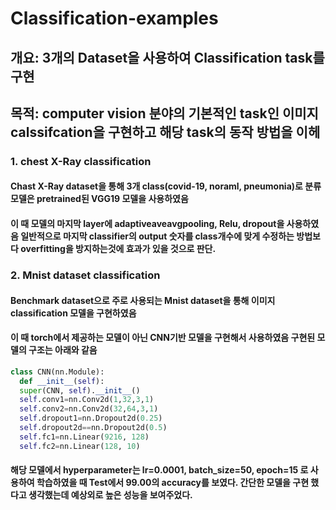 # Classification-examples

## 개요: 3개의 Dataset을 사용하여 Classification task를 구현
## 목적: computer vision 분야의 기본적인 task인 이미지 calssifcation을 구현하고 해당 task의 동작 방법을 이헤


### 1. chest X-Ray classification
#### Chast X-Ray dataset을 통해 3개 class(covid-19, noraml, pneumonia)로 분류 모델은 pretrained된 VGG19 모델을 사용하였음
#### 이 때 모델의 마지막 layer에 adaptiveaveavgpooling, Relu, dropout을 사용하였음 일반적으로 마지막 classifier의 output 숫자를 class개수에 맞게 수정하는 방법보다 overfitting을 방지하는것에 효과가 있을 것으로 판단.

### 2. Mnist dataset classification
#### Benchmark dataset으로 주로 사용되는 Mnist dataset을 통해 이미지 classification 모델을 구현하였음
#### 이 때 torch에서 제공하는 모델이 아닌 CNN기반 모델을 구현해서 사용하였음 구현된 모델의 구조는 아래와 같음
```python
class CNN(nn.Module):
  def __init__(self):
  super(CNN, self).__init__()
  self.conv1=nn.Conv2d(1,32,3,1)
  self.conv2=nn.Conv2d(32,64,3,1)
  self.dropout1=nn.Dropout2d(0.25)
  self.dropout2d==nn.Dropout2d(0.5)
  self.fc1=nn.Linear(9216, 128)
  self.fc2=nn.Linear(128, 10)
```
#### 해당 모델에서 hyperparameter는 lr=0.0001, batch_size=50, epoch=15 로 사용하여 학습하였을 때 Test에서 99.00의 accuracy를 보였다. 간단한 모델을 구현 했다고 생각했는데 예상외로 높은 성능을 보여주었다.
